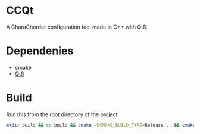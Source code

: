 # CCQt
A CharaChorder configuration tool made in C++ with Qt6.

# Dependenies
- [cmake](https://cmake.org)
- [Qt6](https://www.qt.io/download)

# Build
Run this from the root directory of the project.
```bash
mkdir build && cd build && cmake -DCMAKE_BUILD_TYPE=Release .. && cmake --build .
```
